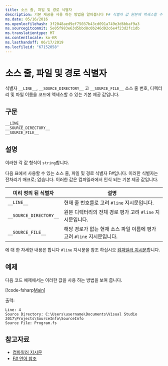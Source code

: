 ```yaml
---
title: 소스 줄, 파일 및 경로 식별자
description: 기본 제공을 사용 하는 방법을 알아봅니다 F# 식별자 값 원본에 액세스할 수 있도록 하는 줄 번호, 디렉터리 및 코드에서 파일 이름입니다.
ms.date: 05/16/2016
ms.openlocfilehash: 3f2048aed9ef75037b43cd091a749e3d6bbaf9a3
ms.sourcegitcommit: 5e05f983e63d5bbd8c0b246d02c6e4f23d2fc1db
ms.translationtype: MT
ms.contentlocale: ko-KR
ms.lasthandoff: 06/17/2019
ms.locfileid: "67152058"
---
```

# <a name="source-line-file-and-path-identifiers"></a>소스 줄, 파일 및 경로 식별자

식별자 `__LINE__`, `__SOURCE_DIRECTORY__` 고 `__SOURCE_FILE__` 소스 줄 번호, 디렉터리 및 파일 이름을 코드에 액세스할 수 있는 기본 제공 값입니다.

## <a name="syntax"></a>구문

```fsharp
__LINE__
__SOURCE_DIRECTORY__
__SOURCE_FILE__
```

## <a name="remarks"></a>설명

이러한 각 값 형식이 `string`합니다.

다음 표에서 사용할 수 있는 소스 줄, 파일 및 경로 식별자 F#입니다. 이러한 식별자는 전처리기 매크로; 없습니다. 이러한 값은 컴파일러에서 인식 되는 기본 제공 값입니다.

|미리 정의 된 식별자|설명|
|---------------------|-----------|
|`__LINE__`|현재 줄 번호를로 고려 `#line` 지시문입니다.|
|`__SOURCE_DIRECTORY__`|원본 디렉터리의 전체 경로 평가 고려 `#line` 지시문입니다.|
|`__SOURCE_FILE__`|해당 경로가 없는 현재 소스 파일 이름에 평가 고려 `#line` 지시문입니다.|

에 대 한 자세한 내용은 합니다 `#line` 지시문을 참조 하십시오 [컴파일러 지시문](compiler-directives.md)합니다.

## <a name="example"></a>예제

다음 코드 예제에서는 이러한 값을 사용 하는 방법을 보여 줍니다.

[!code-fsharp[Main](../../../samples/snippets/fsharp/lang-ref-2/snippet7401.fs)]

출력:

```
Line: 4
Source Directory: C:\Users\username\Documents\Visual Studio 2017\Projects\SourceInfo\SourceInfo
Source File: Program.fs
```

## <a name="see-also"></a>참고자료

- [컴파일러 지시문](compiler-directives.md)
- [F# 언어 참조](index.md)

